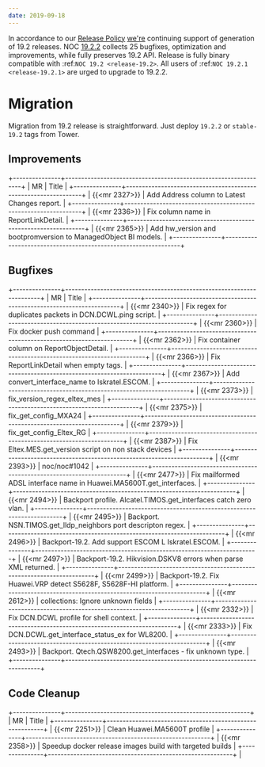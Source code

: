 ```yaml
---
date: 2019-09-18
---
```

In accordance to our [Release Policy](/blog/2018/09/12/new-release-policy/)
[we're](/devteam/) continuing support of generation of 19.2 releases. 
NOC [19.2.2](https://code.getnoc.com/noc/noc/tags/19.2.2)
collects 25 bugfixes, optimization and improvements, while fully
preserves 19.2 API. Release is fully binary compatible with :ref:`NOC 19.2 <release-19.2>`.
All users of :ref:`NOC 19.2.1 <release-19.2.1>` are urged to upgrade to 19.2.2.

# Migration
Migration from 19.2 release is straightforward. Just deploy 
`19.2.2` or `stable-19.2` tags from Tower.

Improvements
------------
+---------------+----------------------------------------------------------------+
| MR            | Title                                                          |
+---------------+----------------------------------------------------------------+
| {{<mr 2327>}} | Add Address column to Latest Changes report.                   |
+---------------+----------------------------------------------------------------+
| {{<mr 2336>}} | Fix column name in ReportLinkDetail.                           |
+---------------+----------------------------------------------------------------+
| {{<mr 2365>}} | Add hw_version and bootpromversion to ManagedObject BI models. |
+---------------+----------------------------------------------------------------+

Bugfixes
--------
+---------------+----------------------------------------------------------------------+
| MR            | Title                                                                |
+---------------+----------------------------------------------------------------------+
| {{<mr 2340>}} | Fix regex for duplicates packets in DCN.DCWL.ping script.            |
+---------------+----------------------------------------------------------------------+
| {{<mr 2360>}} | Fix docker push command                                              |
+---------------+----------------------------------------------------------------------+
| {{<mr 2362>}} | Fix container column on ReportObjectDetail.                          |
+---------------+----------------------------------------------------------------------+
| {{<mr 2366>}} | Fix ReportLinkDetail when empty tags.                                |
+---------------+----------------------------------------------------------------------+
| {{<mr 2367>}} | Add convert_interface_name to Iskratel.ESCOM.                        |
+---------------+----------------------------------------------------------------------+
| {{<mr 2373>}} | fix_version_regex_eltex_mes                                          |
+---------------+----------------------------------------------------------------------+
| {{<mr 2375>}} | fix_get_config_MXA24                                                 |
+---------------+----------------------------------------------------------------------+
| {{<mr 2379>}} | fix_get_config_Eltex_RG                                              |
+---------------+----------------------------------------------------------------------+
| {{<mr 2387>}} | Fix Eltex.MES.get_version script on non stack devices                |
+---------------+----------------------------------------------------------------------+
| {{<mr 2393>}} | noc/noc#1042                                                         |
+---------------+----------------------------------------------------------------------+
| {{<mr 2477>}} | Fix mailformed ADSL interface name in Huawei.MA5600T.get_interfaces. |
+---------------+----------------------------------------------------------------------+
| {{<mr 2494>}} | Backport profile. Alcatel.TIMOS.get_interfaces catch zero vlan.      |
+---------------+----------------------------------------------------------------------+
| {{<mr 2495>}} | Backport. NSN.TIMOS.get_lldp_neighbors port descripton regex.        |
+---------------+----------------------------------------------------------------------+
| {{<mr 2496>}} | Backport-19.2. Add support ESCOM L Iskratel.ESCOM.                   |
+---------------+----------------------------------------------------------------------+
| {{<mr 2497>}} | Backport-19.2. Hikvision.DSKV8 errors when parse XML returned.       |
+---------------+----------------------------------------------------------------------+
| {{<mr 2499>}} | Backport-19.2. Fix Huawei.VRP detect S5628F, S5628F-HI platform.     |
+---------------+----------------------------------------------------------------------+
| {{<mr 2612>}} | collections: Ignore unknown fields                                   |
+---------------+----------------------------------------------------------------------+
| {{<mr 2332>}} | Fix DCN.DCWL profile for shell context.                              |
+---------------+----------------------------------------------------------------------+
| {{<mr 2333>}} | Fix DCN.DCWL.get_interface_status_ex for WL8200.                     |
+---------------+----------------------------------------------------------------------+
| {{<mr 2493>}} | Backport. Qtech.QSW8200.get_interfaces - fix unknown type.           |
+---------------+----------------------------------------------------------------------+

Code Cleanup
------------
+---------------+----------------------------------------------------------+
| MR            | Title                                                    |
+---------------+----------------------------------------------------------+
| {{<mr 2251>}} | Clean Huawei.MA5600T profile                             |
+---------------+----------------------------------------------------------+
| {{<mr 2358>}} | Speedup docker release images build with targeted builds |
+---------------+----------------------------------------------------------+                            |
